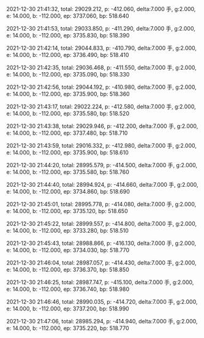 2021-12-30 21:41:32, total: 29029.212, p: -412.060, delta:7.000 手, g:2.000, e: 14.000, b: -112.000, ep: 3737.060, bp: 518.640

2021-12-30 21:41:53, total: 29033.850, p: -411.290, delta:7.000 手, g:2.000, e: 14.000, b: -112.000, ep: 3735.830, bp: 518.390

2021-12-30 21:42:14, total: 29044.833, p: -410.790, delta:7.000 手, g:2.000, e: 14.000, b: -112.000, ep: 3736.490, bp: 518.410

2021-12-30 21:42:35, total: 29036.468, p: -411.550, delta:7.000 手, g:2.000, e: 14.000, b: -112.000, ep: 3735.090, bp: 518.330

2021-12-30 21:42:56, total: 29044.192, p: -410.980, delta:7.000 手, g:2.000, e: 14.000, b: -112.000, ep: 3735.900, bp: 518.360

2021-12-30 21:43:17, total: 29022.224, p: -412.580, delta:7.000 手, g:2.000, e: 14.000, b: -112.000, ep: 3735.580, bp: 518.520

2021-12-30 21:43:38, total: 29029.946, p: -412.200, delta:7.000 手, g:2.000, e: 14.000, b: -112.000, ep: 3737.480, bp: 518.710

2021-12-30 21:43:59, total: 29016.332, p: -412.980, delta:7.000 手, g:2.000, e: 14.000, b: -112.000, ep: 3735.900, bp: 518.610

2021-12-30 21:44:20, total: 28995.579, p: -414.500, delta:7.000 手, g:2.000, e: 14.000, b: -112.000, ep: 3735.580, bp: 518.760

2021-12-30 21:44:40, total: 28994.924, p: -414.660, delta:7.000 手, g:2.000, e: 14.000, b: -112.000, ep: 3734.860, bp: 518.690

2021-12-30 21:45:01, total: 28995.778, p: -414.080, delta:7.000 手, g:2.000, e: 14.000, b: -112.000, ep: 3735.120, bp: 518.650

2021-12-30 21:45:22, total: 28999.557, p: -414.800, delta:7.000 手, g:2.000, e: 14.000, b: -112.000, ep: 3733.280, bp: 518.510

2021-12-30 21:45:43, total: 28988.866, p: -416.130, delta:7.000 手, g:2.000, e: 14.000, b: -112.000, ep: 3734.030, bp: 518.770

2021-12-30 21:46:04, total: 28987.057, p: -414.430, delta:7.000 手, g:2.000, e: 14.000, b: -112.000, ep: 3736.370, bp: 518.850

2021-12-30 21:46:25, total: 28987.747, p: -415.100, delta:7.000 手, g:2.000, e: 14.000, b: -112.000, ep: 3736.740, bp: 518.980

2021-12-30 21:46:46, total: 28990.035, p: -414.720, delta:7.000 手, g:2.000, e: 14.000, b: -112.000, ep: 3737.200, bp: 518.990

2021-12-30 21:47:06, total: 28985.294, p: -414.940, delta:7.000 手, g:2.000, e: 14.000, b: -112.000, ep: 3735.220, bp: 518.770